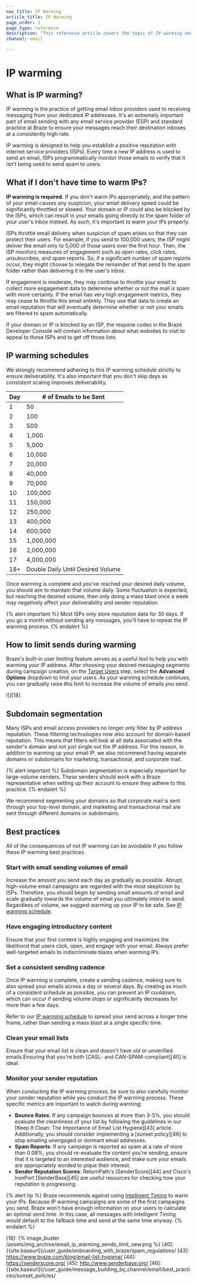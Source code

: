 ```yaml
---
nav_title: IP Warming
article_title: IP Warming
page_order: 1
page_type: reference
description: "This reference article covers the topic of IP warming and best practices."
channel: email

---
```


# IP warming

## What is IP warming?

IP warming is the practice of getting email inbox providers used to receiving messaging from your dedicated IP addresses. It's an extremely important part of email sending with any email service provider (ESP) and standard practice at Braze to ensure your messages reach their destination inboxes at a consistently high rate.

IP warming is designed to help you establish a positive reputation with internet service providers (ISPs). Every time a new IP address is used to send an email, ISPs programmatically monitor those emails to verify that it isn't being used to send spam to users.

## What if I don't have time to warm IPs?

**IP warming is required.** If you don't warm IPs appropriately, and the pattern of your email causes any suspicion, your email delivery speed could be significantly throttled or slowed. Your domain or IP could also be blocked by the ISPs, which can result in your emails going directly to the spam folder of your user's inbox instead. As such, it's important to warm your IPs properly.

ISPs throttle email delivery when suspicion of spam arises so that they can protect their users. For example, if you send to 100,000 users, the ISP might deliver the email only to 5,000 of those users over the first hour. Then, the ISP monitors measures of engagement such as open rates, click rates, unsubscribes, and spam reports. So, if a significant number of spam reports occur, they might choose to relegate the remainder of that send to the spam folder rather than delivering it to the user's inbox. 

If engagement is moderate, they may continue to throttle your email to collect more engagement data to determine whether or not the mail is spam with more certainty. If the email has very high engagement metrics, they may cease to throttle this email entirely. They use that data to create an email reputation that will eventually determine whether or not your emails are filtered to spam automatically.

If your domain or IP is blocked by an ISP, the respone codes in the Braze Developer Console will contain information about what websites to visit to appeal to these ISPs and to get off those lists.

## IP warming schedules

We strongly recommend adhering to this IP warming schedule strictly to ensure deliverability. It's also important that you don't skip days as consistent scaling improves deliverability.

Day | # of Emails to be Sent
----|--------------------------|
1 | 50
2 | 100
3 | 500
4 | 1,000
5 | 5,000
6 | 10,000
7 | 20,000
8 | 40,000
9 | 70,000
10 | 100,000
11 | 150,000
12 | 250,000
13 | 400,000
14 | 600,000
15 | 1,000,000
16 | 2,000,000
17 | 4,000,000
18+ | Double Daily Until Desired Volume

Once warming is complete and you've reached your desired daily volume, you should aim to maintain that volume daily. Some fluctuation is expected, but reaching the desired volume, then only doing a mass blast once a week may negatively affect your deliverability and sender reputation. 

{% alert important %}
Most ISPs only store reputation data for 30 days. If you go a month without sending any messages, you'll have to repeat the IP warming process.
{% endalert %}

## How to limit sends during warming

Braze's built-in user limiting feature serves as a useful tool to help you with warming your IP address. After choosing your desired messaging segments during campaign creation, on the [Target Users]({{site.baseurl}}/user_guide/message_building_by_channel/email/creating_an_email_campaign/#step-5-choose-your-target-segment) step, select the **Advanced Options** dropdown to limit your users. As your warming schedule continues, you can gradually raise this limit to increase the volume of emails you send.

![][18]

## Subdomain segmentation

Many ISPs and email access providers no longer only filter by IP address reputation. These filtering technologies now also account for domain-based reputation.  This means that filters will look at all data associated with the sender's domain and not just single out the IP address. For this reason, in addition to warming up your email IP, we also recommend having separate domains or subdomains for marketing, transactional, and corporate mail. 

{% alert important %}
Subdomain segmentation is especially important for large-volume senders. These senders should work with a Braze representative when setting up their account to ensure they adhere to this practice.
{% endalert %}

We recommend segmenting your domains so that corporate mail is sent through your top-level domain, and marketing and transactional mail are sent through different domains or subdomains.

## Best practices

All of the consequences of not IP warming can be avoidable if you follow these IP warming best practices.

### Start with small sending volumes of email

Increase the amount you send each day as gradually as possible. Abrupt, high-volume email campaigns are regarded with the most skepticism by ISPs. Therefore, you should begin by sending small amounts of email and scale gradually towards the volume of email you ultimately intend to send. Regardless of volume, we suggest warming up your IP to be safe. See [IP warming schedule](#ip-warming-schedule).

### Have engaging introductory content

Ensure that your first content is highly engaging and maximizes the likelihood that users click, open, and engage with your email. Always prefer well-targeted emails to indiscriminate blasts when warming IPs.

### Set a consistent sending cadence

Once IP warming is complete, create a sending cadence, making sure to also spread your emails across a day or several days. By creating as much of a consistent schedule as possible, you can prevent an IP cooldown, which can occur if sending volume stops or significantly decreases for more than a few days. 

Refer to our [IP warming schedule](#ip-warming-schedules) to spread your send across a longer time frame, rather than sending a mass blast at a single specific time.

### Clean your email lists

Ensure that your email list is clean and doesn't have old or unverified emails.Ensuring that you're both [CASL- and CAN-SPAM-compliant][40] is ideal.

### Monitor your sender reputation

When conducting the IP warming process, be sure to also carefully monitor your sender reputation while you conduct the IP warming process. These specific metrics are important to watch during warming:
- **Bounce Rates**: If any campaign bounces at more than 3-5%, you should evaluate the cleanliness of your list by following the guidelines in our [Keep It Clean: The Importance of Email List Hygiene][43] article. Additionally, you should consider implementing a [sunset policy][46] to stop emailing unengaged or dormant email addresses.
- **Spam Reports**: If any campaign is reported as spam at a rate of more than 0.08%, you should re-evaluate the content you're sending, ensure that it is targeted to an interested audience, and make sure your emails are appropriately worded to pique their interest.
- **Sender Reputation Scores**: ReturnPath's [SenderScore][44] and Cisco's IronPort [SenderBase][45] are useful resources for checking how your reputation is progressing.

{% alert tip %}
Braze recommends against using [Intelligent Timing]({{site.baseurl}}/user_guide/intelligence/intelligent_timing/) to warm your IPs. Because IP warming campaigns are some of the first campaigns you send, Braze won't have enough information on your users to calculate an optimal send time. In this case, all messages with Intelligent Timing would default to the fallback time and send at the same time anyway.
{% endalert %}


[18]: {% image_buster /assets/img_archive/email_ip_warming_sends_limit_new.png %}
[40]: {{site.baseurl}}/user_guide/onboarding_with_braze/spam_regulations/
[43]: https://www.braze.com/blog/email-list-hygiene/
[44]: https://senderscore.org/
[45]: http://www.senderbase.org/
[46]: {{site.baseurl}}/user_guide/message_building_by_channel/email/best_practices/sunset_policies/

